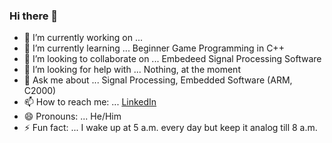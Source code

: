 ### Hi there 👋

- 🔭 I’m currently working on ...
- 🌱 I’m currently learning ... Beginner Game Programming in C++
- 👯 I’m looking to collaborate on ... Embedeed Signal Processing Software
- 🤔 I’m looking for help with ... Nothing, at the moment
- 💬 Ask me about ... Signal Processing, Embedded Software (ARM, C2000)
- 📫 How to reach me: ... [LinkedIn](http://www.linkedin.com/in/vishal-coelho-4681411b)
- 😄 Pronouns: ... He/Him
- ⚡ Fun fact: ... I wake up at 5 a.m. every day but keep it analog till 8 a.m.

<!--
**w3rbl3r/w3rbl3r** is a ✨ _special_ ✨ repository because its `README.md` (this file) appears on your GitHub profile.

Here are some ideas to get you started:

-->

